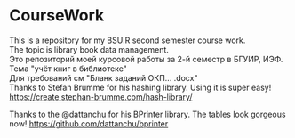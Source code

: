 # CourseWork
This is a repository for my BSUIR second semester course work.  
The topic is library book data management.  
Это репозиторий моей курсовой работы за 2-й семестр в БГУИР, ИЭФ.   
Тема "учёт книг в библиотеке"  
Для требований см "Бланк заданий ОКП... .docx"  
Thanks to Stefan Brumme for his hashing library. Using it is super easy!
https://create.stephan-brumme.com/hash-library/

Thanks to the @dattanchu for his BPrinter library. The tables look gorgeous now!
https://github.com/dattanchu/bprinter

